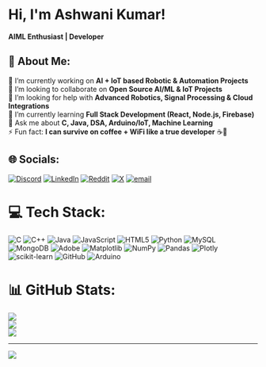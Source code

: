 # Hi, I'm Ashwani Kumar!  
**AIML Enthusiast | Developer**

## 💫 About Me:
🔭 I’m currently working on **AI + IoT based Robotic & Automation Projects**  
👯 I’m looking to collaborate on **Open Source AI/ML & IoT Projects**  
🤝 I’m looking for help with **Advanced Robotics, Signal Processing & Cloud Integrations**  
🌱 I’m currently learning **Full Stack Development (React, Node.js, Firebase)**  
💬 Ask me about **C, Java, DSA, Arduino/IoT, Machine Learning**  
⚡ Fun fact: **I can survive on coffee + WiFi like a true developer** ☕📶  

## 🌐 Socials:
[![Discord](https://img.shields.io/badge/Discord-%237289DA.svg?logo=discord&logoColor=white)](https://discord.gg/ashwani89693) 
[![LinkedIn](https://img.shields.io/badge/LinkedIn-%230077B5.svg?logo=linkedin&logoColor=white)](https://linkedin.com/in/www.linkedin.com/in/ashwani-kumar-50203a33b) 
[![Reddit](https://img.shields.io/badge/Reddit-%23FF4500.svg?logo=Reddit&logoColor=white)](https://reddit.com/user/AnxiousCraft4649) 
[![X](https://img.shields.io/badge/X-black.svg?logo=X&logoColor=white)](https://x.com/@ashwani89693) 
[![email](https://img.shields.io/badge/Email-D14836?logo=gmail&logoColor=white)](mailto:ashwani89693@gmail.com) 

# 💻 Tech Stack:
![C](https://img.shields.io/badge/c-%2300599C.svg?style=for-the-badge&logo=c&logoColor=white) 
![C++](https://img.shields.io/badge/c++-%2300599C.svg?style=for-the-badge&logo=c%2B%2B&logoColor=white) 
![Java](https://img.shields.io/badge/java-%23ED8B00.svg?style=for-the-badge&logo=openjdk&logoColor=white) 
![JavaScript](https://img.shields.io/badge/javascript-%23323330.svg?style=for-the-badge&logo=javascript&logoColor=%23F7DF1E) 
![HTML5](https://img.shields.io/badge/html5-%23E34F26.svg?style=for-the-badge&logo=html5&logoColor=white) 
![Python](https://img.shields.io/badge/python-3670A0?style=for-the-badge&logo=python&logoColor=ffdd54) 
![MySQL](https://img.shields.io/badge/mysql-4479A1.svg?style=for-the-badge&logo=mysql&logoColor=white) 
![MongoDB](https://img.shields.io/badge/MongoDB-%234ea94b.svg?style=for-the-badge&logo=mongodb&logoColor=white) 
![Adobe](https://img.shields.io/badge/adobe-%23FF0000.svg?style=for-the-badge&logo=adobe&logoColor=white) 
![Matplotlib](https://img.shields.io/badge/Matplotlib-%23ffffff.svg?style=for-the-badge&logo=Matplotlib&logoColor=black) 
![NumPy](https://img.shields.io/badge/numpy-%23013243.svg?style=for-the-badge&logo=numpy&logoColor=white) 
![Pandas](https://img.shields.io/badge/pandas-%23150458.svg?style=for-the-badge&logo=pandas&logoColor=white) 
![Plotly](https://img.shields.io/badge/Plotly-%233F4F75.svg?style=for-the-badge&logo=plotly&logoColor=white) 
![scikit-learn](https://img.shields.io/badge/scikit--learn-%23F7931E.svg?style=for-the-badge&logo=scikit-learn&logoColor=white) 
![GitHub](https://img.shields.io/badge/github-%23121011.svg?style=for-the-badge&logo=github&logoColor=white) 
![Arduino](https://img.shields.io/badge/-Arduino-00979D?style=for-the-badge&logo=Arduino&logoColor=white)

# 📊 GitHub Stats:
![](https://github-readme-stats.vercel.app/api?username=ashwani9931&theme=dark&hide_border=false&include_all_commits=true&count_private=true)<br/>
![](https://nirzak-streak-stats.vercel.app/?user=ashwani9931&theme=dark&hide_border=false)<br/>
![](https://github-readme-stats.vercel.app/api/top-langs/?username=ashwani9931&theme=dark&hide_border=false&include_all_commits=true&count_private=true&layout=compact)

---
[![](https://visitcount.itsvg.in/api?id=ashwani9931&icon=0&color=0)](https://visitcount.itsvg.in)

<!-- Proudly created with GPRM ( https://gprm.itsvg.in ) -->
